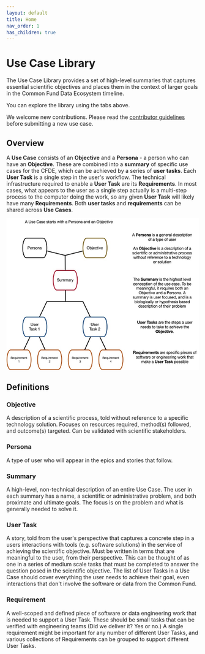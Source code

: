 ```yaml
---
layout: default
title: Home
nav_order: 1
has_children: true
---
```


# Use Case Library

The Use Case Library provides a set of high-level summaries that captures essential scientific objectives
and places them in the context of larger goals in the Common Fund Data Ecosystem timeline.

You can explore the library using the tabs above.

We welcome new contributions.
Please read the [contributor guidelines](https://use-cases.nih-cfde.org/CONTRIBUTING/) before submitting a new use case.


## Overview

A **Use Case** consists of an **Objective** and a **Persona** -
a person who can have an **Objective**. These are combined into a **summary**
of specific use cases for the CFDE, which can be achieved by a series
of **user tasks**. Each **User Task** is a single step in the user's workflow.
The technical infrastructure required
to enable a **User Task** are its **Requirements**. In most cases, what
appears to the user as a single step actually is a multi-step process to the
computer doing the work, so any given **User Task** will likely have many **Requirements**.
Both **user tasks** and **requirements** can be shared across **Use Cases**.


![Use case library glossary image](./images/UseCaseTopDown.jpg)

## Definitions

### Objective

A description of a scientific process, told
without reference to a specific technology solution. Focuses on
resources required, method(s) followed, and outcome(s) targeted. Can
be validated with scientific stakeholders.

### Persona
A type of user who will appear in the epics and stories that follow.

### Summary
A high-level, non-technical description of an entire Use Case. The user in each summary has a name, a scientific or administrative problem, and both proximate and ultimate goals. The focus is on the problem and what is generally needed to solve it.

### User Task
A story, told from the user's perspective that captures a
concrete step in a users interactions with tools (e.g. software solutions) in
the service of achieving the scientific objective. Must be written in
terms that are meaningful to the user, from their
perspective. This can be thought of as one in a series of medium scale tasks
that must be completed to answer the question posed in the scientific objective.
The list of User Tasks in a Use Case should cover everything the user needs to
achieve their goal, even interactions that don't involve the software
or data from the Common Fund.

### Requirement
A well-scoped and defined piece of software or data engineering
work that is needed to support a User Task. These should be small tasks
that can be verified with engineering teams (Did we deliver it? Yes
or no.) A single requirement might be important for any number of different User
Tasks, and various collections of Requirements can be grouped to support
different User Tasks.
